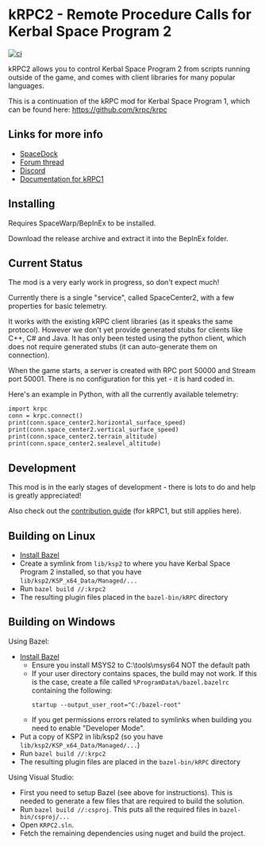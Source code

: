 # kRPC2 - Remote Procedure Calls for Kerbal Space Program 2

[![ci](https://github.com/krpc/krpc2/actions/workflows/ci.yml/badge.svg)](https://github.com/krpc/krpc2/actions/workflows/ci.yml)

kRPC2 allows you to control Kerbal Space Program 2 from scripts running outside of
the game, and comes with client libraries for many popular languages.

This is a continuation of the kRPC mod for Kerbal Space Program 1, which can be found here: https://github.com/krpc/krpc

## Links for more info

 * [SpaceDock](https://spacedock.info/mod/3322/kRPC2)
 * [Forum thread](https://forum.kerbalspaceprogram.com/index.php?/topic/214999-krpc2-control-the-game-using-python-c-c-java-lua/)
 * [Discord](https://discord.gg/bXuaTrj)
 * [Documentation for kRPC1](https://krpc.github.io/krpc)

## Installing

Requires SpaceWarp/BepInEx to be installed.

Download the release archive and extract it into the BepInEx folder.

## Current Status

The mod is a very early work in progress, so don't expect much!

Currently there is a single "service", called SpaceCenter2, with a few properties for basic telemetry.

It works with the existing kRPC client libraries (as it speaks the same protocol).
However we don't yet provide generated stubs for clients like C++, C# and Java.
It has only been tested using the python client, which does not require
generated stubs (it can auto-generate them on connection).

When the game starts, a server is created with RPC port 50000 and Stream port 50001.
There is no configuration for this yet - it is hard coded in.

Here's an example in Python, with all the currently available telemetry:
```
import krpc
conn = krpc.connect()
print(conn.space_center2.horizontal_surface_speed)
print(conn.space_center2.vertical_surface_speed)
print(conn.space_center2.terrain_altitude)
print(conn.space_center2.sealevel_altitude)
```

## Development

This mod is in the early stages of development - there is lots to do and help is greatly appreciated!

Also check out the [contribution guide](https://github.com/krpc/krpc/blob/main/Contributing.md) (for kRPC1, but still applies here).

## Building on Linux

 * [Install Bazel](https://bazel.build/install/)
 * Create a symlink from `lib/ksp2` to where you have Kerbal Space Program 2 installed, so that you have `lib/ksp2/KSP_x64_Data/Managed/...`
 * Run `bazel build //:krpc2`
 * The resulting plugin files placed in the `bazel-bin/kRPC` directory

## Building on Windows

Using Bazel:
 * [Install Bazel](https://bazel.build/install/)
   * Ensure you install MSYS2 to C:\tools\msys64 NOT the default path
   * If your user directory contains spaces, the build may not work. If this is the case, create a file called
     `%ProgramData%/bazel.bazelrc` containing the following:
     ```
     startup --output_user_root="C:/bazel-root"
     ```
   * If you get permissions errors related to symlinks when building you need to enable "Developer Mode".
 * Put a copy of KSP2 in lib/ksp2 (so you have `lib/ksp2/KSP_x64_Data/Managed/...`)
 * Run `bazel build //:krpc2`
 * The resulting plugin files are placed in the `bazel-bin/kRPC` directory

Using Visual Studio:
 * First you need to setup Bazel (see above for instructions). This is needed to generate a few files that are required to build the solution.
 * Run `bazel build //:csproj`. This puts all the required files in `bazel-bin/csproj/...`
 * Open `KRPC2.sln`.
 * Fetch the remaining dependencies using nuget and build the project.
